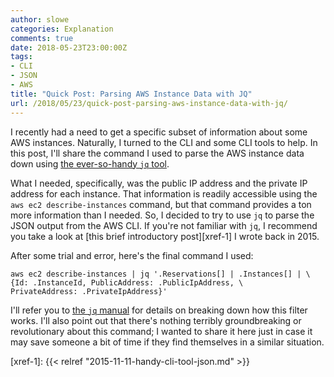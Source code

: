 ```yaml
---
author: slowe
categories: Explanation
comments: true
date: 2018-05-23T23:00:00Z
tags:
- CLI
- JSON
- AWS
title: "Quick Post: Parsing AWS Instance Data with JQ"
url: /2018/05/23/quick-post-parsing-aws-instance-data-with-jq/
---
```


I recently had a need to get a specific subset of information about some AWS instances. Naturally, I turned to the CLI and some CLI tools to help. In this post, I'll share the command I used to parse the AWS instance data down using [the ever-so-handy `jq` tool][link-1].<!--more-->

What I needed, specifically, was the public IP address and the private IP address for each instance. That information is readily accessible using the `aws ec2 describe-instances` command, but that command provides a ton more information than I needed. So, I decided to try to use `jq` to parse the JSON output from the AWS CLI. If you're not familiar with `jq`, I recommend you take a look at [this brief introductory post][xref-1] I wrote back in 2015.

After some trial and error, here's the final command I used:

```shell
aws ec2 describe-instances | jq '.Reservations[] | .Instances[] | \
{Id: .InstanceId, PublicAddress: .PublicIpAddress, \
PrivateAddress: .PrivateIpAddress}'
```

I'll refer you to [the `jq` manual][link-2] for details on breaking down how this filter works. I'll also point out that there's nothing terribly groundbreaking or revolutionary about this command; I wanted to share it here just in case it may save someone a bit of time if they find themselves in a similar situation.

[link-1]: https://stedolan.github.io/jq/
[link-2]: https://stedolan.github.io/jq/manual/v1.5/
[xref-1]: {{< relref "2015-11-11-handy-cli-tool-json.md" >}}
